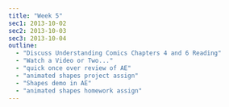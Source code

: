 ```yaml
---
title: "Week 5"
sec1: 2013-10-02
sec2: 2013-10-03
sec3: 2013-10-04
outline:
  - "Discuss Understanding Comics Chapters 4 and 6 Reading"
  - "Watch a Video or Two..."
  - "quick once over review of AE"
  - "animated shapes project assign"
  - "Shapes demo in AE"
  - "animated shapes homework assign"
---
```


